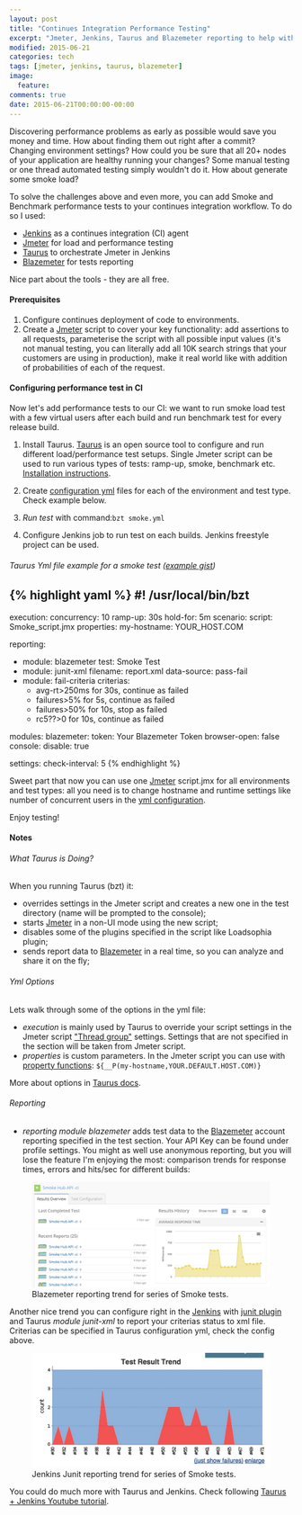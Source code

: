 ```yaml
---
layout: post
title: "Continues Integration Performance Testing"
excerpt: "Jmeter, Jenkins, Taurus and Blazemeter reporting to help with continues integration performance testing"
modified: 2015-06-21
categories: tech
tags: [jmeter, jenkins, taurus, blazemeter]
image:
  feature:
comments: true
date: 2015-06-21T00:00:00-00:00
---
```


Discovering performance problems as early as possible would save you money and time. How about finding them out right after a commit?
Changing environment settings? How could you be sure that all 20+ nodes of your application are healthy running your changes? Some manual testing or one thread automated testing simply wouldn't do it. How about generate some smoke load?

To solve the challenges above and even more, you can add Smoke and Benchmark performance tests to your continues integration workflow.
To do so I used:

* [Jenkins][jenkins] as a continues integration (CI) agent
* [Jmeter][jmeter] for load and performance testing
* [Taurus][taurus] to orchestrate Jmeter in Jenkins
* [Blazemeter][blazemeter] for tests reporting

Nice part about the tools - they are all free.

#### Prerequisites
1. Configure continues deployment of code to environments.
2. Create a [Jmeter][jmeter] script to cover your key functionality: add assertions to all requests, parameterise the script with all possible input values (it's not manual testing, you can literally add all 10K search strings that your customers are using in production), make it real world like with addition of probabilities of each of the request.

#### Configuring performance test in CI
Now let's add performance tests to our CI: we want to run smoke load test with a few virtual users after each build and run benchmark test for every release build.

1. Install Taurus.
[Taurus][taurus] is an open source tool to configure and run different load/performance test setups. Single Jmeter script can be used to run various types of tests: ramp-up, smoke, benchmark etc. [Installation instructions][taurusinst].

2. Create [configuration yml][taurusconfig] files for each of the environment and test type. Check example below.

3. *Run test* with command:```bzt smoke.yml```

4. Configure Jenkins job to run test on each  builds. Jenkins freestyle project can be used. 

###### Taurus Yml file example for a smoke test ([example gist][example])
{% highlight yaml %}
#! /usr/local/bin/bzt
 ---
 execution:
   concurrency: 10
   ramp-up: 30s
   hold-for: 5m
   scenario:
     script: Smoke_script.jmx
     properties:
         my-hostname: YOUR_HOST.COM
  
 reporting:
   - module: blazemeter
     test: Smoke Test
   - module: junit-xml
     filename: report.xml
     data-source: pass-fail
   - module: fail-criteria
     criterias:
     - avg-rt>250ms for 30s, continue as failed
     - failures>5% for 5s, continue as failed
     - failures>50% for 10s, stop as failed
     - rc5??>0 for 10s, continue as failed
     
 modules:
   blazemeter:
     token: Your Blazemeter Token
     browser-open: false
   console:
     disable: true
     
 settings:
   check-interval: 5
{% endhighlight %}


 
Sweet part that now you can use one [Jmeter][jmeter] script.jmx for all environments and test types: all you need is to change hostname and runtime settings like number of concurrent users in the [yml configuration][taurusconfig].

Enjoy testing!

#### Notes

###### What Taurus is Doing?
When you running Taurus (bzt) it: 

* overrides settings in the Jmeter script and creates a new one in the test directory (name will be prompted to the console);
* starts [Jmeter][jmeter] in a non-UI mode using the new script;
* disables some of the plugins specified in the script like Loadsophia plugin;
* sends report data to [Blazemeter][blazemeter] in a real time, so you can analyze and share it on the fly;

###### Yml Options
Lets walk through some of the options in the yml file:

* *execution* is mainly used by Taurus to override your script settings in the Jmeter script ["Thread group"][threadgroup] settings.
Settings that are not specified in the section will be taken from Jmeter script.
* *properties* is custom parameters. In the Jmeter script you can use with [property functions][jmeterproperty]: ```${__P(my-hostname,YOUR.DEFAULT.HOST.COM)}```

More about options in [Taurus docs][taurusconfig].

###### Reporting
* *reporting module blazemeter* adds test data to the [Blazemeter][blazemeter] account reporting specified in the test section. Your API Key can be found under profile settings. You might as well use anonymous reporting, but you will lose the feature I'm enjoying the most: comparison trends for response times, errors and hits/sec for different builds:

<figure>
	<a href="https://docs.blazemeter.com/customer/portal/articles/1742684-load-results-report"><img src="/images/2015-06-21_taurus_jmeter/blazemeter-reporting.jpg" alt="image"></a>
	<figcaption>Blazemeter reporting trend for series of Smoke tests.</figcaption>
</figure>

Another nice trend you can configure right in the [Jenkins][jenkins] with [junit plugin][junit] and Taurus *module junit-xml* to report your criterias status to xml file. Criterias can be specified in Taurus configuration yml, check the config above.

<figure>
	<a href="https://wiki.jenkins-ci.org/display/JENKINS/JUnit+graph"><img src="/images/2015-06-21_taurus_jmeter/junit-reporting.jpg" alt="image"></a>
	<figcaption>Jenkins Junit reporting trend for series of Smoke tests.</figcaption>
</figure>


You could do much more with Taurus and Jenkins. Check following [Taurus + Jenkins Youtube tutorial][tutorial].

[taurus]:  https://github.com/Blazemeter/taurus
[taurusinst]: https://github.com/Blazemeter/taurus/blob/master/docs/Installation.md
[taurusconfig]: https://github.com/Blazemeter/taurus/blob/master/docs/ConfigSyntax.md
[reporting]:  https://github.com/Blazemeter/taurus/blob/master/docs/Reporting.md
[blazemeter]: https://blazemeter.com
[example]: https://gist.github.com/Nefry/a758ef8088a6a003061a
[jmeter]: http://jmeter.apache.org/
[threadgroup]: http://jmeter.apache.org/usermanual/test_plan.html#thread_group
[jmeterproperty]: http://jmeter.apache.org/usermanual/functions.html#__P
[jenkins]: https://jenkins-ci.org/
[junit]: https://wiki.jenkins-ci.org/display/JENKINS/JUnit+Plugin
[tutorial]: https://www.youtube.com/watch?v=QuY0Qcdd90A
